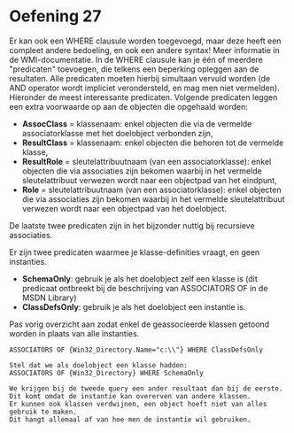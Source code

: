 # Oefening 27

Er kan ook een WHERE clausule worden toegevoegd, maar deze heeft een compleet andere bedoeling, en ook een andere syntax! Meer informatie in de WMI-documentatie.
In de WHERE clausule kan je één of meerdere "predicaten" toevoegen, die telkens een beperking opleggen aan de resultaten. Alle predicaten moeten hierbij simultaan vervuld worden (de AND operator wordt impliciet verondersteld, en mag men niet vermelden). Hieronder de meest interessante predicaten.
Volgende predicaten leggen een extra voorwaarde op aan de objecten die opgehaald worden:

* <b>AssocClass</b> = klassenaam: enkel objecten die via de vermelde associatorklasse met het doelobject verbonden zijn,
* <b>ResultClass</b> = klassenaam: enkel objecten die behoren tot de vermelde klasse,
* <b>ResultRole</b> = sleutelattribuutnaam (van een associatorklasse): enkel objecten die via associaties zijn bekomen waarbij in het vermelde sleutelattribuut verwezen wordt naar een objectpad van het eindpunt,
* <b>Role</b> = sleutelattribuutnaam (van een associatorklasse): enkel objecten die via associaties zijn bekomen waarbij in het vermelde sleutelattribuut verwezen wordt naar een objectpad van het doelobject.

De laatste twee predicaten zijn in het bijzonder nuttig bij recursieve associaties.

Er zijn twee predicaten waarmee je klasse-definities vraagt, en geen instanties.

* <b>SchemaOnly</b>: gebruik je als het doelobject zelf een klasse is (dit predicaat ontbreekt bij de beschrijving van ASSOCIATORS OF in de MSDN Library)
* <b>ClassDefsOnly</b>: gebruik je als het doelobject een instantie is.

Pas vorig overzicht aan zodat enkel de geassocieerde klassen getoond worden in plaats van alle instanties.

```
ASSOCIATORS OF {Win32_Directory.Name="c:\\"} WHERE ClassDefsOnly 

Stel dat we als doelobject een klasse hadden:
ASSOCIATORS OF {Win32_Directory} WHERE SchemaOnly 

We krijgen bij de tweede query een ander resultaat dan bij de eerste.
Dit komt omdat de instantie kan overerven van andere klassen.
Er kunnen ook klassen verdwijnen, een object hoeft niet van alles gebruik te maken.
Dit hangt allemaal af van hoe men de instantie wil gebruiken.
```
